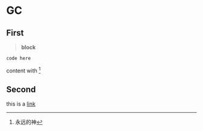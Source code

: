 # GC
## First
>**block**

    code here
content with [^yyds]
[^yyds]:永远的神
## Second
this is a [link](www.baidu.com)
